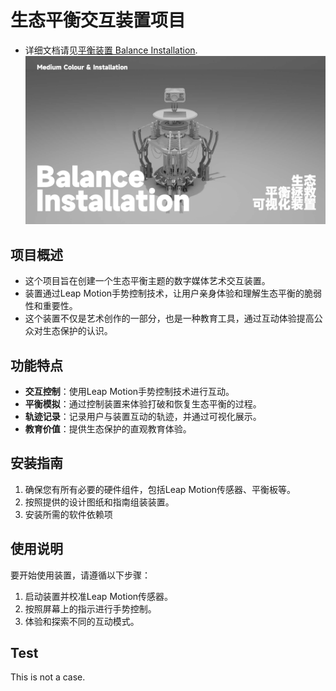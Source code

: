 # 生态平衡交互装置项目

- 详细文档请见[平衡装置 Balance Installation](https://alienho.github.io/BalanceInstallation/default-topic.html#2d5ba484_41).
![](Writerside/images/Art-11262022.jpg)
## 项目概述
- 这个项目旨在创建一个生态平衡主题的数字媒体艺术交互装置。
- 装置通过Leap Motion手势控制技术，让用户亲身体验和理解生态平衡的脆弱性和重要性。
- 这个装置不仅是艺术创作的一部分，也是一种教育工具，通过互动体验提高公众对生态保护的认识。

## 功能特点
- **交互控制**：使用Leap Motion手势控制技术进行互动。
- **平衡模拟**：通过控制装置来体验打破和恢复生态平衡的过程。
- **轨迹记录**：记录用户与装置互动的轨迹，并通过可视化展示。
- **教育价值**：提供生态保护的直观教育体验。

## 安装指南
1. 确保您有所有必要的硬件组件，包括Leap Motion传感器、平衡板等。
2. 按照提供的设计图纸和指南组装装置。
3. 安装所需的软件依赖项

## 使用说明
要开始使用装置，请遵循以下步骤：
1. 启动装置并校准Leap Motion传感器。
2. 按照屏幕上的指示进行手势控制。
3. 体验和探索不同的互动模式。

## Test
This is not a case.
